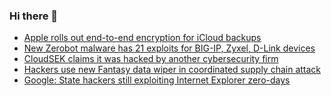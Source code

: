 ### Hi there 👋

<!--START_SECTION:feed-->
* [Apple rolls out end-to-end encryption for iCloud backups](https://www.bleepingcomputer.com/news/apple/apple-rolls-out-end-to-end-encryption-for-icloud-backups/)
* [New Zerobot malware has 21 exploits for BIG-IP, Zyxel, D-Link devices](https://www.bleepingcomputer.com/news/security/new-zerobot-malware-has-21-exploits-for-big-ip-zyxel-d-link-devices/)
* [CloudSEK claims it was hacked by another cybersecurity firm](https://www.bleepingcomputer.com/news/security/cloudsek-claims-it-was-hacked-by-another-cybersecurity-firm/)
* [Hackers use new Fantasy data wiper in coordinated supply chain attack](https://www.bleepingcomputer.com/news/security/hackers-use-new-fantasy-data-wiper-in-coordinated-supply-chain-attack/)
* [Google: State hackers still exploiting Internet Explorer zero-days](https://www.bleepingcomputer.com/news/security/google-state-hackers-still-exploiting-internet-explorer-zero-days/)
<!--END_SECTION:feed-->

<!--
**frankenk/frankenk** is a ✨ _special_ ✨ repository because its `README.md` (this file) appears on your GitHub profile.

Here are some ideas to get you started:

- 🔭 I’m currently working on ...
- 🌱 I’m currently learning ...
- 👯 I’m looking to collaborate on ...
- 🤔 I’m looking for help with ...
- 💬 Ask me about ...
- 📫 How to reach me: ...
- 😄 Pronouns: ...
- ⚡ Fun fact: ...
-->



